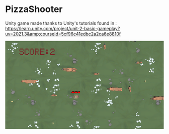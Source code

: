﻿# PizzaShooter
Unity game made thanks to Unity's tutorials found in : https://learn.unity.com/project/unit-2-basic-gameplay?uv=2021.3&amp;courseId=5cf96c41edbc2a2ca6e8810f

![Screenshot](example_screenshot.png)